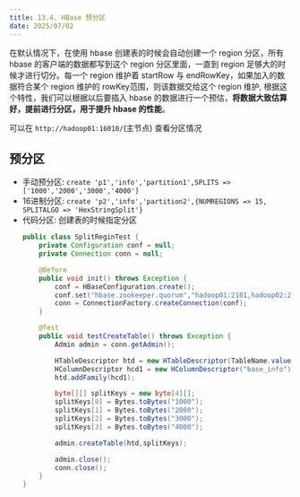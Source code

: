 ```yaml
---
title: 13.4. HBase 预分区
date: 2025/07/02
---
```


在默认情况下，在使用 hbase 创建表的时候会自动创建一个 region 分区，所有 hbase 的客户端的数据都写到这个 region 分区里面，一直到 region 足够大的时候才进行切分。每一个 region 维护着 startRow 与 endRowKey，如果加入的数据符合某个 region 维护的 rowKey范围，则该数据交给这个 region 维护, 根据这个特性，我们可以根据以后要插入 hbase 的数据进行一个预估，**将数据大致估算好，提前进行分区，用于提升 hbase 的性能**。

可以在 `http://hadoop01:16010/`(主节点) 查看分区情况

## 预分区
* 手动预分区: `create 'p1','info','partition1',SPLITS => ['1000','2000','3000','4000']`
* 16进制分区: `create 'p2','info','partition2',{NUMREGIONS => 15, SPLITALGO => 'HexStringSplit'}`
* 代码分区: 创建表的时候指定分区
    ```java
    public class SplitReginTest {
        private Configuration conf = null;
        private Connection conn = null;

        @Before
        public void init() throws Exception {
            conf = HBaseConfiguration.create();
            conf.set("hbase.zookeeper.quorum","hadoop01:2181,hadoop02:2182,hadoop03:2183");
            conn = ConnectionFactory.createConnection(conf);
        }

        @Test
        public void testCreateTable() throws Exception {
            Admin admin = conn.getAdmin();

            HTableDescriptor htd = new HTableDescriptor(TableName.valueOf("split_p"));
            HColumnDescriptor hcd1 = new HColumnDescriptor("base_info");
            htd.addFamily(hcd1);

            byte[][] splitKeys = new byte[4][];
            splitKeys[0] = Bytes.toBytes("1000");
            splitKeys[1] = Bytes.toBytes("2000");
            splitKeys[2] = Bytes.toBytes("3000");
            splitKeys[3] = Bytes.toBytes("4000");

            admin.createTable(htd,splitKeys);

            admin.close();
            conn.close();
        }
    }
    ```

















